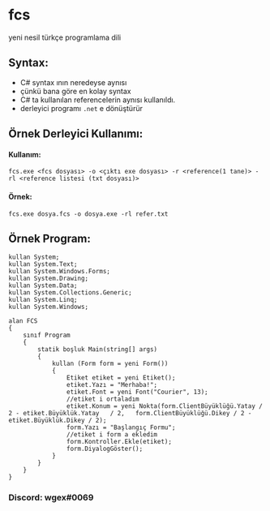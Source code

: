 # fcs
yeni nesil türkçe programlama dili

## Syntax:

- C# syntax ının neredeyse aynısı
- çünkü bana göre en kolay syntax
- C# ta kullanılan referencelerin aynısı kullanıldı.
- derleyici programı `.net` e dönüştürür

## Örnek Derleyici Kullanımı:

#### Kullanım:
```
fcs.exe <fcs dosyası> -o <çıktı exe dosyası> -r <reference(1 tane)> -rl <reference listesi (txt dosyası)>
```
#### Örnek:
```
fcs.exe dosya.fcs -o dosya.exe -rl refer.txt
```

## Örnek Program:
```
kullan System;
kullan System.Text;
kullan System.Windows.Forms;
kullan System.Drawing;
kullan System.Data;
kullan System.Collections.Generic;
kullan System.Linq;
kullan System.Windows;

alan FCS
{
    sınıf Program
    {
        statik boşluk Main(string[] args)
        {
            kullan (Form form = yeni Form())
            {
                Etiket etiket = yeni Etiket();
                etiket.Yazı = "Merhaba!";
                etiket.Font = yeni Font("Courier", 13);
                //etiket i ortaladım
                etiket.Konum = yeni Nokta(form.ClientBüyüklüğü.Yatay / 2 - etiket.Büyüklük.Yatay   / 2,   form.ClientBüyüklüğü.Dikey / 2 - etiket.Büyüklük.Dikey / 2);
                form.Yazı = "Başlangıç Formu";
                //etiket i form a ekledim
                form.Kontroller.Ekle(etiket);
                form.DiyalogGöster();
            }
        }
    }
}
```

### Discord: wgex#0069
